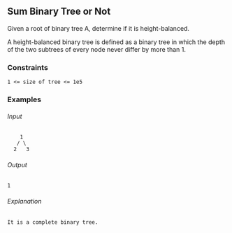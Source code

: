 ## Sum Binary Tree or Not
Given a root of binary tree A, determine if it is height-balanced.

A height-balanced binary tree is defined as a binary tree in which the depth of the two subtrees of every node never differ by more than 1.


### Constraints
```
1 <= size of tree <= 1e5
```

### Examples
###### Input
```
    1
   / \
  2   3
```
###### Output
```
1
```
###### Explanation
```
It is a complete binary tree.
```
